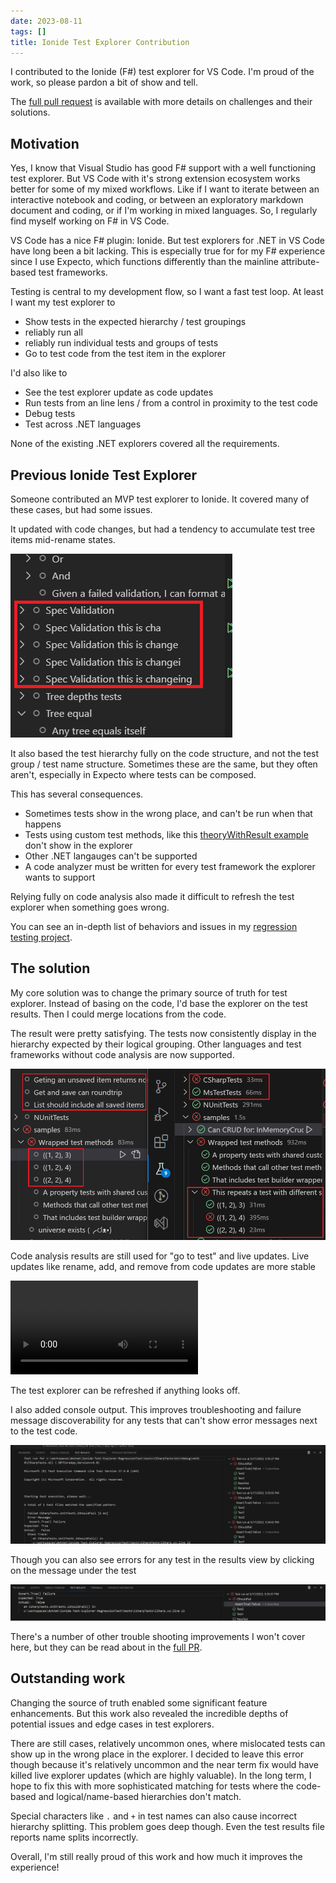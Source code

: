 ```yaml
---
date: 2023-08-11
tags: []
title: Ionide Test Explorer Contribution
---
```


I contributed to the Ionide (F#) test explorer for VS Code. I'm proud of the work, so please pardon a bit of show and tell.
<!--more-->

The [full pull request](https://github.com/ionide/ionide-vscode-fsharp/pull/1874) is available with more details on challenges and their solutions.

## Motivation 

Yes, I know that Visual Studio has good F# support with a well functioning test explorer. But VS Code with it's strong extension ecosystem works better for some of my mixed workflows. Like if I want to iterate between an interactive notebook and coding, or between an exploratory markdown document and coding, or if I'm working in mixed languages. So, I regularly find myself working on F# in VS Code.

VS Code has a nice F# plugin: Ionide. But test explorers for .NET in VS Code have long been a bit lacking. This is especially true for for my F# experience since I use Expecto, which functions differently than the mainline attribute-based test frameworks. 

Testing is central to my development flow, so I want a fast test loop. At least I want my test explorer to
- Show tests in the expected hierarchy / test groupings
- reliably run all
- reliably run individual tests and groups of tests
- Go to test code from the test item in the explorer

I'd also like to
- See the test explorer update as code updates
- Run tests from an line lens / from a control in proximity to the test code
- Debug tests
- Test across .NET languages

None of the existing .NET explorers covered all the requirements.

## Previous Ionide Test Explorer

Someone contributed an MVP test explorer to Ionide. It covered many of these cases, but had some issues.

It updated with code changes, but had a tendency to accumulate test tree items mid-rename states.

![2023-04-27-ionide-test-pollution-on-rename](../../static/post-media/Ionide-Test-Explorer/rename-pollution.png)

It also based the test hierarchy fully on the code structure, and not the test group / test name structure. Sometimes these are the same, but they often aren't, especially in Expecto where tests can be composed.

This has several consequences.
- Sometimes tests show in the wrong place, and can't be run when that happens
- Tests using custom test methods, like this [theoryWithResult example](https://github.com/farlee2121/Ionide-Test-Explorer-RegressionTest/blob/7c968e045ce4bca562a814ded63ac99a1938eb1f/tests/ExpectoTests/Expecto.fs#L83) don't show in the explorer
- Other .NET langauges can't be supported
- A code analyzer must be written for every test framework the explorer wants to support

Relying fully on code analysis also made it difficult to refresh the test explorer when something goes wrong.

You can see an in-depth list of behaviors and issues in my [regression testing project](https://github.com/farlee2121/Ionide-Test-Explorer-RegressionTest).

## The solution

My core solution was to change the primary source of truth for test explorer. Instead of basing on the code, I'd base the explorer on the test results. Then I could merge locations from the code.

The result were pretty satisfying. The tests now consistently display in the hierarchy expected by their logical grouping. Other languages and test frameworks without code analysis are now supported.

![Test explorer reflects result structure not code structure](../../static/post-media/Ionide-Test-Explorer/code-vs-name-hierarchy.png)

Code analysis results are still used for "go to test" and live updates.
Live updates like rename, add, and remove from code updates are more stable

<video  controls>
  <source src="/post-media/Ionide-Test-Explorer/live-explorer-updates.mp4" type="video/mp4">
</video>

The test explorer can be refreshed if anything looks off.

I also added console output. This improves troubleshooting and failure message discoverability for any tests that can't show error messages next to the test code.

![test-results-console-output](../../static/post-media/Ionide-Test-Explorer/test-console.png)

Though you can also see errors for any test in the results view by clicking on the message under the test

![error-message-in-result-view](../../static/post-media/Ionide-Test-Explorer/result-explorer.png)

There's a number of other trouble shooting improvements I won't cover here, but they can be read about in the [full PR](https://github.com/ionide/ionide-vscode-fsharp/pull/1874).


## Outstanding work

Changing the source of truth enabled some significant feature enhancements. But this work also revealed the incredible depths of potential issues and edge cases in test explorers.

There are still cases, relatively uncommon ones, where mislocated tests can show up in the wrong place in the explorer. I decided to leave this error though because it's relatively uncommon and the near term fix would have killed live explorer updates (which are highly valuable). In the long term, I hope to fix this with more sophisticated matching for tests where the code-based and logical/name-based hierarchies don't match. 

Special characters like `.` and `+` in test names can also cause incorrect hierarchy splitting. This problem goes deep though. Even the test results file reports name splits incorrectly. 


Overall, I'm still really proud of this work and how much it improves the experience!